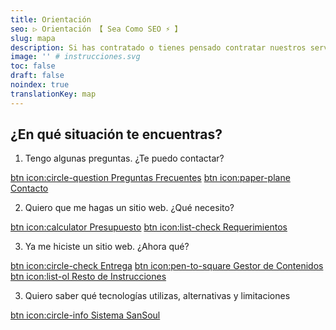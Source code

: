 ```yaml
---
title: Orientación
seo: ▷ Orientación 【 Sea Como SEO ⚡️ 】
slug: mapa
description: Si has contratado o tienes pensado contratar nuestros servicios, te interesa ésta página 😉
image: '' # instrucciones.svg
toc: false
draft: false
noindex: true
translationKey: map
---
```


## ¿En qué situación te encuentras?

1. Tengo algunas preguntas. ¿Te puedo contactar?

[btn icon:circle-question Preguntas Frecuentes](/#faq)
[btn icon:paper-plane Contacto](/#contacto)


2. Quiero que me hagas un sitio web. ¿Qué necesito?

[btn icon:calculator Presupuesto](/presupuesto/)
[btn icon:list-check Requerimientos](/requerimientos/)


3. Ya me hiciste un sitio web. ¿Ahora qué?

[btn icon:circle-check Entrega](/entrega/)
[btn icon:pen-to-square Gestor de Contenidos](/cms/)
[btn icon:list-ol Resto de Instrucciones](/resto/)


3. Quiero saber qué tecnologías utilizas, alternativas y limitaciones

[btn icon:circle-info Sistema SanSoul](/#sansoul)
